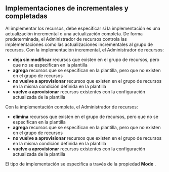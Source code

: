 ## <a name="incremental-and-complete-deployments"></a>Implementaciones de incrementales y completadas
Al implementar los recursos, debe especificar si la implementación es una actualización incremental o una actualización completa. De forma predeterminada, el Administrador de recursos controla las implementaciones como las actualizaciones incrementales al grupo de recursos. Con la implementación incremental, el Administrador de recursos:

* **deja sin modificar** recursos que existen en el grupo de recursos, pero que no se especifican en la plantilla
* **agrega** recursos que se especifican en la plantilla, pero que no existen en el grupo de recursos 
* **no vuelve a aprovisionar** recursos que existen en el grupo de recursos en la misma condición definida en la plantilla
* **vuelve a aprovisionar** recursos existentes con la configuración actualizada de la plantilla

Con la implementación completa, el Administrador de recursos:

* **elimina** recursos que existen en el grupo de recursos, pero que no se especifican en la plantilla
* **agrega** recursos que se especifican en la plantilla, pero que no existen en el grupo de recursos 
* **no vuelve a aprovisionar** recursos que existen en el grupo de recursos en la misma condición definida en la plantilla
* **vuelve a aprovisionar** recursos existentes con la configuración actualizada de la plantilla

El tipo de implementación se especifica a través de la propiedad **Mode** .



<!--HONumber=Nov16_HO3-->



